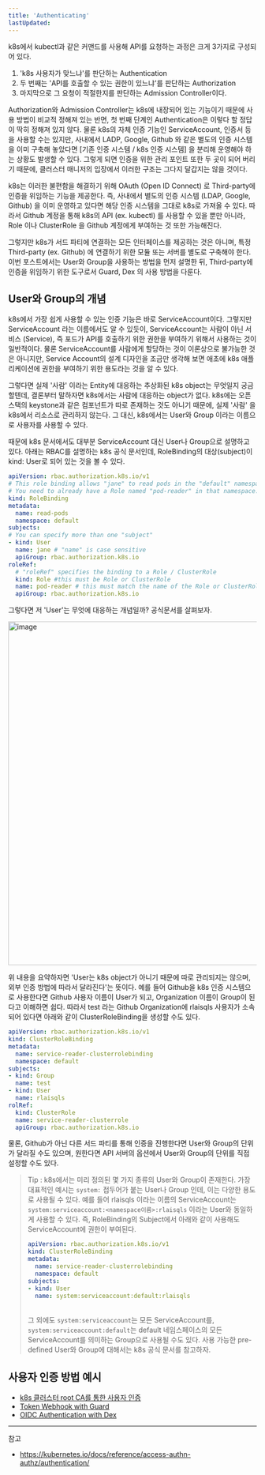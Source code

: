 ```yaml
---
title: 'Authenticating'
lastUpdated: 
---
```


k8s에서 kubectl과 같은 커맨드를 사용해 API를 요청하는 과정은 크게 3가지로 구성되어 있다. 

1. 'k8s 사용자가 맞느냐'를 판단하는 Authentication
2. 두 번째는 'API를 호출할 수 있는 권한이 있느냐'를 판단하는 Authorization
3. 마지막으로 그 요청이 적절한지를 판단하는 Admission Controller이다. 

Authorization와 Admission Controller는 k8s에 내장되어 있는 기능이기 때문에 사용 방법이 비교적 정해져 있는 반면, 첫 번째 단계인 Authentication은 이렇다 할 정답이 딱히 정해져 있지 않다. 물론 k8s의 자체 인증 기능인 ServiceAccount, 인증서 등을 사용할 수는 있지만, 사내에서 LADP, Google, Github 와 같은 별도의 인증 시스템을 이미 구축해 놓았다면 [기존 인증 시스템 / k8s 인증 시스템] 을 분리해 운영해야 하는 상황도 발생할 수 있다. 그렇게 되면 인증을 위한 관리 포인트 또한 두 곳이 되어 버리기 때문에, 클러스터 매니저의 입장에서 이러한 구조는 그다지 달갑지는 않을 것이다.

k8s는 이러한 불편함을 해결하기 위해 OAuth (Open ID Connect) 로 Third-party에 인증을 위임하는 기능을 제공한다. 즉, 사내에서 별도의 인증 시스템 (LDAP, Google, Github) 을 이미 운영하고 있다면 해당 인증 시스템을 그대로 k8s로 가져올 수 있다. 따라서 Github 계정을 통해 k8s의 API (ex. kubectl) 를 사용할 수 있을 뿐만 아니라, Role 이나 ClusterRole 을 Github 계정에게 부여하는 것 또한 가능해진다. 

그렇지만 k8s가 서드 파티에 연결하는 모든 인터페이스를 제공하는 것은 아니며, 특정 Third-party (ex. Github) 에 연결하기 위한 모듈 또는 서버를 별도로 구축해야 한다. 이번 포스트에서는 User와 Group을 사용하는 방법을 먼저 설명한 뒤, Third-party에 인증을 위임하기 위한 도구로서 Guard, Dex 의 사용 방법을 다룬다.

## User와 Group의 개념

k8s에서 가장 쉽게 사용할 수 있는 인증 기능은 바로 ServiceAccount이다. 그렇지만 ServiceAccount 라는 이름에서도 알 수 있듯이, ServiceAccount는 사람이 아닌 서비스 (Service), 즉 포드가 API를 호출하기 위한 권한을 부여하기 위해서 사용하는 것이 일반적이다. 물론 ServiceAccount를 사람에게 할당하는 것이 이론상으로 불가능한 것은 아니지만, Service Account의 설계 디자인을 조금만 생각해 보면 애초에 k8s 애플리케이션에 권한을 부여하기 위한 용도라는 것을 알 수 있다.

그렇다면 실제 '사람' 이라는 Entity에 대응하는 추상화된 k8s object는 무엇일지 궁금할텐데, 결론부터 말하자면 k8s에서는 사람에 대응하는 object가 없다. k8s에는 오픈스택의 keystone과 같은 컴포넌트가 따로 존재하는 것도 아니기 때문에, 실제 '사람' 을 k8s에서 리소스로 관리하지 않는다. 그 대신, k8s에서는 User와 Group 이라는 이름으로 사용자를 사용할 수 있다.

때문에 k8s 문서에서도 대부분 ServiceAccount 대신 User나 Group으로 설명하고 있다. 아래는 RBAC를 설명하는 k8s 공식 문서인데, RoleBinding의 대상(subject)이 kind: User로 되어 있는 것을 볼 수 있다.

```yaml
apiVersion: rbac.authorization.k8s.io/v1
# This role binding allows "jane" to read pods in the "default" namespace.
# You need to already have a Role named "pod-reader" in that namespace.
kind: RoleBinding
metadata:
  name: read-pods
  namespace: default
subjects:
# You can specify more than one "subject"
- kind: User
  name: jane # "name" is case sensitive
  apiGroup: rbac.authorization.k8s.io
roleRef:
  # "roleRef" specifies the binding to a Role / ClusterRole
  kind: Role #this must be Role or ClusterRole
  name: pod-reader # this must match the name of the Role or ClusterRole you wish to bind to
  apiGroup: rbac.authorization.k8s.io
```

그렇다면 저 'User'는 무엇에 대응하는 개념일까? 공식문서를 살펴보자.

<img width="696" alt="image" src="https://github.com/rlaisqls/rlaisqls/assets/81006587/9106758e-1c97-4f52-a8b4-520dc8590956">


위 내용을 요약하자면 'User는 k8s object가 아니기 때문에 따로 관리되지는 않으며, 외부 인증 방법에 따라서 달라진다'는 뜻이다. 예를 들어 Github을 k8s 인증 시스템으로 사용한다면 Github 사용자 이름이 User가 되고, Organization 이름이 Group이 된다고 이해하면 쉽다. 따라서 test 라는 Github Organization에 rlaisqls 사용자가 소속되어 있다면 아래와 같이 ClusterRoleBinding을 생성할 수도 있다.

```yaml
apiVersion: rbac.authorization.k8s.io/v1
kind: ClusterRoleBinding
metadata:
  name: service-reader-clusterrolebinding
  namespace: default
subjects:
- kind: Group
  name: test
- kind: User
  name: rlaisqls
rolRef:
  kind: ClusterRole
  name: service-reader-clusterrole
  apiGroup: rbac.authorization.k8s.io
```

물론, Github가 아닌 다른 서드 파티를 통해 인증을 진행한다면 User와 Group의 단위가 달라질 수도 있으며, 원한다면 API 서버의 옵션에서 User와 Group의 단위를 직접 설정할 수도 있다.

> Tip : k8s에서는 미리 정의된 몇 가지 종류의 User와 Group이 존재한다. 가장 대표적인 예시는 `system:` 접두어가 붙는 User나 Group 인데, 이는 다양한 용도로 사용될 수 있다. 예를 들어 rlaisqls 이라는 이름의 ServiceAccount는 `system:serviceaccount:<namespace이름>:rlaisqls` 이라는 User와 동일하게 사용할 수 있다. 즉, RoleBinding의 Subject에서 아래와 같이 사용해도 ServiceAccount에 권한이 부여된다.
> ```yaml
> apiVersion: rbac.authorization.k8s.io/v1
> kind: ClusterRoleBinding
> metadata:
>   name: service-reader-clusterrolebinding
>   namespace: default
> subjects:
> - kind: User
>   name: system:serviceaccount:default:rlaisqls
> ```
> <br>그 외에도 `system:serviceaccount`는 모든 ServiceAccount를, `system:serviceaccount:default`는 default 네임스페이스의 모든 ServiceAccount를 의미하는 Group으로 사용될 수도 있다. 사용 가능한 pre-defined User와 Group에 대해서는 k8s 공식 문서를 참고하자.

##  사용자 인증 방법 예시
- [k8s 클러스터 root CA를 통한 사용자 인증](k8s 클러스터 root CA를 통한 사용자 인증.md)
- [Token Webhook with Guard](Token Webhook with Guard.md)
- [OIDC Authentication with Dex](OIDC Authentication with Dex.md)

---
참고
- https://kubernetes.io/docs/reference/access-authn-authz/authentication/